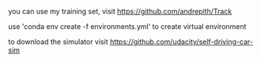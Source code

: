 you can use my training set, visit https://github.com/andrepith/Track

use 'conda env create -f environments.yml' to create virtual environment

to download the simulator visit https://github.com/udacity/self-driving-car-sim
